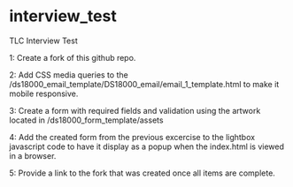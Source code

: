 # interview_test
TLC Interview Test

1: Create a fork of this github repo.

2: Add CSS media queries to the /ds18000_email_template/DS18000_email/email_1_template.html to make it mobile responsive.

3: Create a form with required fields and validation using the artwork located in /ds18000_form_template/assets

4: Add the created form from the previous excercise to the lightbox javascript code to have it display as a popup when the index.html is viewed in a browser.

5: Provide a link to the fork that was created once all items are complete.
